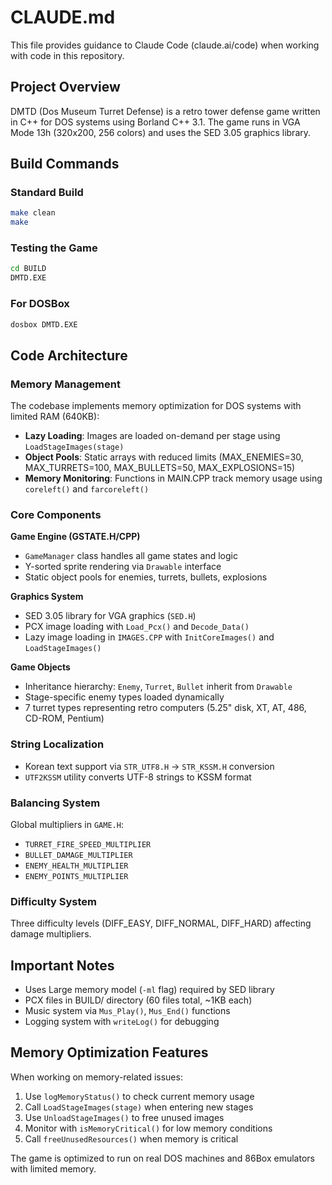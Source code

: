 # CLAUDE.md

This file provides guidance to Claude Code (claude.ai/code) when working with code in this repository.

## Project Overview

DMTD (Dos Museum Turret Defense) is a retro tower defense game written in C++ for DOS systems using Borland C++ 3.1. The game runs in VGA Mode 13h (320x200, 256 colors) and uses the SED 3.05 graphics library.

## Build Commands

### Standard Build
```bash
make clean
make
```

### Testing the Game
```bash
cd BUILD
DMTD.EXE
```

### For DOSBox
```bash
dosbox DMTD.EXE
```

## Code Architecture

### Memory Management
The codebase implements memory optimization for DOS systems with limited RAM (640KB):

- **Lazy Loading**: Images are loaded on-demand per stage using `LoadStageImages(stage)`
- **Object Pools**: Static arrays with reduced limits (MAX_ENEMIES=30, MAX_TURRETS=100, MAX_BULLETS=50, MAX_EXPLOSIONS=15)
- **Memory Monitoring**: Functions in MAIN.CPP track memory usage using `coreleft()` and `farcoreleft()`

### Core Components

**Game Engine (GSTATE.H/CPP)**
- `GameManager` class handles all game states and logic
- Y-sorted sprite rendering via `Drawable` interface
- Static object pools for enemies, turrets, bullets, explosions

**Graphics System**
- SED 3.05 library for VGA graphics (`SED.H`)
- PCX image loading with `Load_Pcx()` and `Decode_Data()`
- Lazy image loading in `IMAGES.CPP` with `InitCoreImages()` and `LoadStageImages()`

**Game Objects**
- Inheritance hierarchy: `Enemy`, `Turret`, `Bullet` inherit from `Drawable`
- Stage-specific enemy types loaded dynamically
- 7 turret types representing retro computers (5.25" disk, XT, AT, 486, CD-ROM, Pentium)

### String Localization
- Korean text support via `STR_UTF8.H` → `STR_KSSM.H` conversion
- `UTF2KSSM` utility converts UTF-8 strings to KSSM format

### Balancing System
Global multipliers in `GAME.H`:
- `TURRET_FIRE_SPEED_MULTIPLIER`
- `BULLET_DAMAGE_MULTIPLIER`
- `ENEMY_HEALTH_MULTIPLIER`
- `ENEMY_POINTS_MULTIPLIER`

### Difficulty System
Three difficulty levels (DIFF_EASY, DIFF_NORMAL, DIFF_HARD) affecting damage multipliers.

## Important Notes

- Uses Large memory model (`-ml` flag) required by SED library
- PCX files in BUILD/ directory (60 files total, ~1KB each)
- Music system via `Mus_Play()`, `Mus_End()` functions
- Logging system with `writeLog()` for debugging

## Memory Optimization Features

When working on memory-related issues:
1. Use `logMemoryStatus()` to check current memory usage
2. Call `LoadStageImages(stage)` when entering new stages
3. Use `UnloadStageImages()` to free unused images
4. Monitor with `isMemoryCritical()` for low memory conditions
5. Call `freeUnusedResources()` when memory is critical

The game is optimized to run on real DOS machines and 86Box emulators with limited memory.